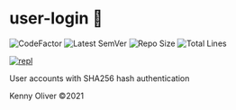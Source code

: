 # user-login :busts_in_silhouette:

![CodeFactor](https://www.codefactor.io/repository/github/KennyOliver/user-login/badge?style=for-the-badge)
![Latest SemVer](https://img.shields.io/github/v/tag/KennyOliver/searchable-csv?label=version&sort=semver&style=for-the-badge)
![Repo Size](https://img.shields.io/github/repo-size/KennyOliver/user-login?style=for-the-badge)
![Total Lines](https://img.shields.io/tokei/lines/github/KennyOliver/user-login?style=for-the-badge)

[![repl](https://repl.it/badge/github/KennyOliver/user-login)](https://repl.it/@KennyOliver/user-login)

User accounts with SHA256 hash authentication

Kenny Oliver ©2021

